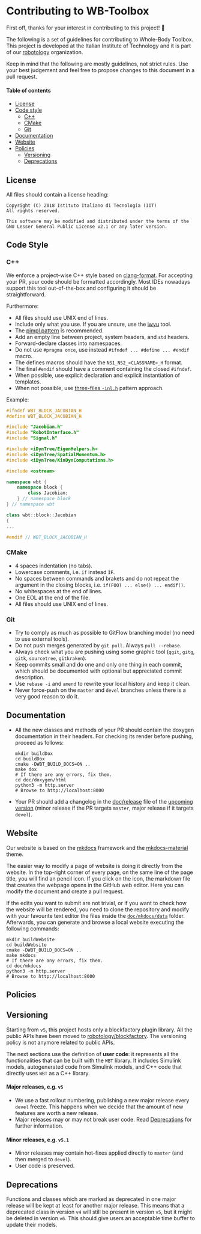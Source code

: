 # Contributing to WB-Toolbox

First off, thanks for your interest in contributing to this project! :tada:

The following is a set of guidelines for contributing to Whole-Body Toolbox. This project is developed at the Italian Institute of Technology and it is part of our [robotology](https://github.com/robotology) organization.

Keep in mind that the following are mostly guidelines, not strict rules. Use your best judgement and feel free to propose changes to this document in a pull request.

#### Table of contents

- [License](#license)
- [Code style](#code-style)
  - [C++](#c++)
  - [CMake](#cmake)
  - [Git](#git)
- [Documentation](#documentation)
- [Website](#website)
- [Policies](#policies)
  - [Versioning](#versioning)
  - [Deprecations](#deprecations)

## License

All files should contain a license heading:

```
Copyright (C) 2018 Istituto Italiano di Tecnologia (IIT)
All rights reserved.

This software may be modified and distributed under the terms of the
GNU Lesser General Public License v2.1 or any later version.
```

## Code Style

### C++

We enforce a project-wise C++ style based on [clang-format](/.clang-format). For accepting your PR, your code should be formatted accordingly. Most IDEs nowadays support this tool out-of-the-box and configuring it should be straightforward.

Furthermore:

- All files should use UNIX end of lines.
- Include only what you use. If you are unsure, use the [iwyu](https://github.com/include-what-you-use/include-what-you-use) tool.
- The [pimpl pattern](https://cpppatterns.com/patterns/pimpl.html) is recommended.
- Add an empty line between project, system headers, and `std` headers.
- Forward-declare classes into namespaces.
- Do not use `#pragma once`, use instead `#ifndef ... #define ... #endif` macro.
- The defines macros should have the `NS1_NS2_<CLASSNAME>_H` format.
- The final `#endif` should have a comment containing the closed `#ifndef`.
- When possible, use explicit declaration and explicit instantiation of templates.
- When not possible, use [three-files `-inl.h`](http://drake.mit.edu/cxx_inl.html) pattern approach.

Example:

```cpp
#ifndef WBT_BLOCK_JACOBIAN_H
#define WBT_BLOCK_JACOBIAN_H

#include "Jacobian.h"
#include "RobotInterface.h"
#include "Signal.h"

#include <iDynTree/EigenHelpers.h>
#include <iDynTree/SpatialMomentum.h>
#include <iDynTree/KinDynComputations.h>

#include <ostream>

namespace wbt {
    namespace block {
        class Jacobian;
    } // namespace block
} // namespace wbt

class wbt::block::Jacobian
{
...

#endif // WBT_BLOCK_JACOBIAN_H
```

### CMake

- 4 spaces indentation (no tabs).
- Lowercase comments, i.e. `if` instead `IF`.
- No spaces between commands and brakets and do not repeat the argument in the closing blocks, i.e. `if(FOO) ... else() ... endif()`.
- No whitespaces at the end of lines.
- One EOL at the end of the file.
- All files should use UNIX end of lines.

### Git

- Try to comply as much as possible to GitFlow branching model (no need to use external tools).
- Do not push merges generated by `git pull`. Always `pull --rebase`.
- Always check what you are pushing using some graphic tool (`qgit`, `gitg`, `gitk`, `sourcetree`, `gitkraken`).
- Keep commits small and do one and only one thing in each commit, which should be documented with optional but appreciated commit description.
- Use `rebase -i` and `amend` to rewrite your local history and keep it clean.
- Never force-push on the `master` and `devel` branches unless there is a very good reason to do it.

## Documentation

- All the new classes and methods of your PR should contain the doxygen documentation in their headers. For checking its render before pushing, proceed as follows:
   ```
   mkdir buildDox
   cd buildDox
   cmake -DWBT_BUILD_DOCS=ON ..
   make dox
   # If there are any errors, fix them.
   cd doc/doxygen/html
   python3 -m http.server
   # Browse to http://localhost:8000
   ```
- Your PR should add a changelog in the [doc/release](/doc/release) file of the [upcoming version](#versioning) (minor release if the PR targets `master`, major release if it targets `devel`).

## Website

Our website is based on the [mkdocs](https://github.com/mkdocs/mkdocs) framework and the [mkdocs-material](https://github.com/squidfunk/mkdocs-material) theme.

The easier way to modify a page of website is doing it directly from the website. In the top-right corner of every page, on the same line of the page title, you will find an pencil icon. If you click on the icon, the markdown file that creates the webpage opens in the GitHub web editor. Here you can modify the document and create a pull request.

If the edits you want to submit are not trivial, or if you want to check how the website will be rendered, you need to clone the repository and modify with your favourite text editor the files inside the [`doc/mkdocs/data`](/doc/mkdocs/data) folder. Afterwards, you can generate and browse a local website executing the following commands:

```
mkdir buildWebsite
cd buildWebsite
cmake -DWBT_BUILD_DOCS=ON ..
make mkdocs
# If there are any errors, fix them.
cd doc/mkdocs
python3 -m http.server
# Browse to http://localhost:8000
```

## Policies

## Versioning

Starting from `v5`, this project hosts only a blockfactory plugin library. All the public APIs have been moved to [robotology/blockfactory](https://github.com/robotology/blockfactory). The versioning policy is not anymore related to public APIs.

The next sections use the definition of **user code**: it represents all the functionalities that can be built with the `WBT` library. It includes Simulink models, autogenerated code from Simulink models, and C++ code that directly uses `WBT` as a C++ library.

#### Major releases, e.g. `v5`

- We use a fast rollout numbering, publishing a new major release every `devel` freeze. This happens when we decide that the amount of new features are worth a new release.
- Major releases may or may not break user code. Read [Deprecations](#deprecations) for further information.

#### Minor releases, e.g. `v5.1`

- Minor releases may contain hot-fixes applied directly to `master` (and then merged to `devel`).
- User code is preserved.

## Deprecations

Functions and classes which are marked as deprecated in one major release will be kept at least for another major release. This means that a deprecated class in version `v4` will still be present in version `v5`, but it might be deleted in version `v6`. This should give users an acceptable time buffer to update their models.

